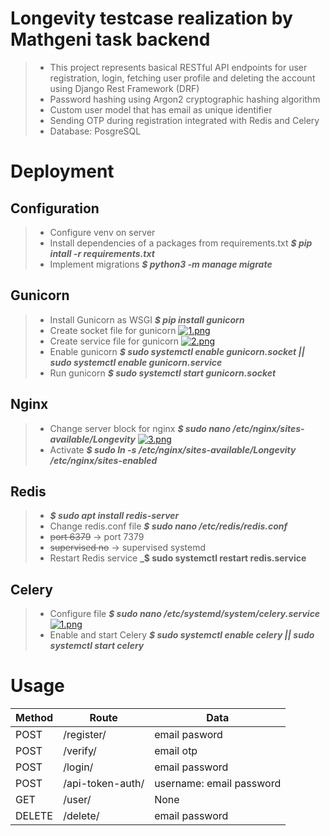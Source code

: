 # Longevity testcase realization by Mathgeni task backend
> - This project represents basical RESTful API endpoints for user registration, login, fetching user profile and deleting the account using Django Rest Framework (DRF)
> - Password hashing using Argon2 cryptographic hashing algorithm
> - Custom user model that has email as unique identifier
>- Sending OTP during registration integrated with Redis and Celery
>- Database: PosgreSQL
# Deployment
## Configuration
> - Configure venv on server
> - Install dependencies of a packages from requirements.txt **_$ pip intall -r requirements.txt_**
> - Implement migrations **_$ python3 -m manage migrate_**
## Gunicorn
> - Install Gunicorn as WSGI **_$ pip install gunicorn_**
> - Create socket file for gunicorn
[![1.png](https://i.postimg.cc/X7vrWVdw/1.png)](https://postimg.cc/vDpYLwPB)
> - Create service file for gunicorn
[![2.png](https://i.postimg.cc/d1HLkpK7/2.png)](https://postimg.cc/xJm0Bs8Y)
> - Enable gunicorn **_$ sudo systemctl enable gunicorn.socket || sudo systemctl enable gunicorn.service_**
> - Run gunicorn **_$ sudo systemctl start gunicorn.socket_**
## Nginx
> - Change server block for nginx **_$ sudo nano /etc/nginx/sites-available/Longevity_**
[![3.png](https://i.postimg.cc/02DPLjyW/3.png)](https://postimg.cc/PPXgDtZY)
> - Activate **_$ sudo ln -s /etc/nginx/sites-available/Longevity /etc/nginx/sites-enabled_**
## Redis
> - **_$ sudo apt install redis-server_**
> - Change redis.conf file **_$ sudo nano /etc/redis/redis.conf_**
> - ~~port 6379~~ -> port 7379
> - ~~supervised no~~ -> supervised systemd
> - Restart Redis service **_$ sudo systemctl restart redis.service**
## Celery
> - Configure file **_$ sudo nano /etc/systemd/system/celery.service_**
[![1.png](https://i.postimg.cc/KjQThJYD/1.png)](https://postimg.cc/304Ngjmk)
> - Enable and start Celery **_$ sudo systemctl enable celery || sudo systemctl start celery_**
# Usage
|    Method     |     Route     |      Data     |
| ------------- | ------------- | ------------- |
| POST          | /register/ | email pasword |
| POST          | /verify/  | email otp |
| POST          | /login/  | email password |
| POST          | /api-token-auth/  | username: email password |
| GET         | /user/  | None |
| DELETE         | /delete/  | email password |
